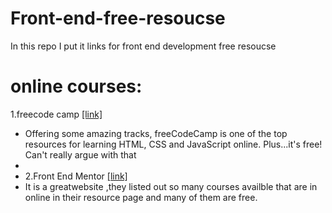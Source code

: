 # Front-end-free-resoucse
In this repo I put it links for front end development free resoucse


#  online  courses:
 1.freecode camp [[link]](https://www.freecodecamp.org/)
- Offering some amazing tracks, freeCodeCamp is one of the top resources for learning HTML, CSS and JavaScript online. Plus...it's free! Can't really argue with that
- 
 - 2.Front End Mentor [[link]](https://www.frontendmentor.io/home)
 - It is a greatwebsite ,they listed out so many courses availble that are in online in their resource page and many of them are free.


